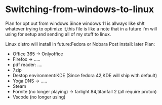 # Switching-from-windows-to-linux
Plan for opt out from windows
Since windows 11 is allways like sh!t whatever trying to optimize it,this file is like a note that in a future i'm will using for setup and sending all of my stuff to linux.

Linux distro will install in future:Fedora or Nobara
Post install: later
Plan:
- Office 365 -> Onlyoffice
- Firefox -> .....
- pdf reader: ....
- 7zip
- Destop environment:KDE (Since fedora 42,KDE will ship with default)
- Yoga DNS -> .....
- Steam
- Fornite (no longer playing) -> farlight 84,titanfall 2 (all require proton)
- Vscode (no longer using) 
